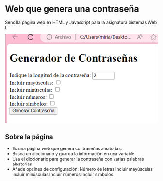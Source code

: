 # Web que genera una contraseña
Sencilla página web en HTML y Javascript para la asignatura Sistemas Web I. 

![Alt text](image.png)

## Sobre la página
- Es una página web que genera contraseñas aleatorias.
- Busca un diccionario y guarda la información en una variable
- Usa el diccionario para generar la contraseña con varias palabras aleatorias
- Añade opcines de configuración:
    Número de letras
    Incluir mayúsculas
    Incluir minúsculas
    Incluir números
    Incluir símbolos